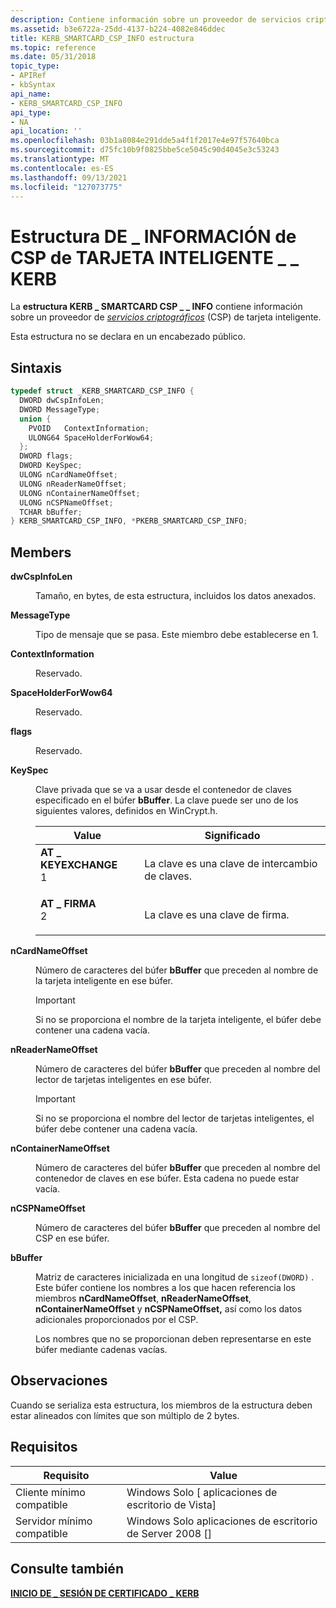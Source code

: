 ```yaml
---
description: Contiene información sobre un proveedor de servicios criptográficos (CSP) de tarjeta inteligente.
ms.assetid: b3e6722a-25dd-4137-b224-4082e846ddec
title: KERB_SMARTCARD_CSP_INFO estructura
ms.topic: reference
ms.date: 05/31/2018
topic_type:
- APIRef
- kbSyntax
api_name:
- KERB_SMARTCARD_CSP_INFO
api_type:
- NA
api_location: ''
ms.openlocfilehash: 03b1a8084e291dde5a4f1f2017e4e97f57640bca
ms.sourcegitcommit: d75fc10b9f0825bbe5ce5045c90d4045e3c53243
ms.translationtype: MT
ms.contentlocale: es-ES
ms.lasthandoff: 09/13/2021
ms.locfileid: "127073775"
---
```

# <a name="kerb_smartcard_csp_info-structure"></a>Estructura DE \_ INFORMACIÓN de CSP de TARJETA INTELIGENTE \_ \_ KERB

La **estructura KERB \_ SMARTCARD CSP \_ \_ INFO** contiene información sobre un proveedor de [*servicios criptográficos*](../secgloss/c-gly.md) (CSP) de tarjeta inteligente.

Esta estructura no se declara en un encabezado público.

## <a name="syntax"></a>Sintaxis


```C++
typedef struct _KERB_SMARTCARD_CSP_INFO {
  DWORD dwCspInfoLen;
  DWORD MessageType;
  union {
    PVOID   ContextInformation;
    ULONG64 SpaceHolderForWow64;
  };
  DWORD flags;
  DWORD KeySpec;
  ULONG nCardNameOffset;
  ULONG nReaderNameOffset;
  ULONG nContainerNameOffset;
  ULONG nCSPNameOffset;
  TCHAR bBuffer;
} KERB_SMARTCARD_CSP_INFO, *PKERB_SMARTCARD_CSP_INFO;
```



## <a name="members"></a>Members

<dl> <dt>

**dwCspInfoLen**
</dt> <dd>

Tamaño, en bytes, de esta estructura, incluidos los datos anexados.

</dd> <dt>

**MessageType**
</dt> <dd>

Tipo de mensaje que se pasa. Este miembro debe establecerse en 1.

</dd> <dt>

**ContextInformation**
</dt> <dd>

Reservado.

</dd> <dt>

**SpaceHolderForWow64**
</dt> <dd>

Reservado.

</dd> <dt>

**flags**
</dt> <dd>

Reservado.

</dd> <dt>

**KeySpec**
</dt> <dd>

Clave privada que se va a usar desde el contenedor de claves especificado en el búfer **bBuffer**. La clave puede ser uno de los siguientes valores, definidos en WinCrypt.h.



| Value                                                                                                                                                                                                                   | Significado                                   |
|-------------------------------------------------------------------------------------------------------------------------------------------------------------------------------------------------------------------------|-------------------------------------------|
| <span id="AT_KEYEXCHANGE"></span><span id="at_keyexchange"></span><dl> <dt>**AT \_ KEYEXCHANGE**</dt> <dt>1</dt> </dl> | La clave es una clave de intercambio de claves.<br/> |
| <span id="AT_SIGNATURE"></span><span id="at_signature"></span><dl> <dt>**AT \_ FIRMA**</dt> <dt>2</dt> </dl>       | La clave es una clave de firma.<br/>    |



 

</dd> <dt>

**nCardNameOffset**
</dt> <dd>

Número de caracteres del búfer **bBuffer** que preceden al nombre de la tarjeta inteligente en ese búfer.

> [!IMPORTANT]
> Si no se proporciona el nombre de la tarjeta inteligente, el búfer debe contener una cadena vacía.

 

</dd> <dt>

**nReaderNameOffset**
</dt> <dd>

Número de caracteres del búfer **bBuffer** que preceden al nombre del lector de tarjetas inteligentes en ese búfer.

> [!IMPORTANT]
> Si no se proporciona el nombre del lector de tarjetas inteligentes, el búfer debe contener una cadena vacía.

 

</dd> <dt>

**nContainerNameOffset**
</dt> <dd>

Número de caracteres del búfer **bBuffer** que preceden al nombre del contenedor de claves en ese búfer. Esta cadena no puede estar vacía.

</dd> <dt>

**nCSPNameOffset**
</dt> <dd>

Número de caracteres del búfer **bBuffer** que preceden al nombre del CSP en ese búfer.

</dd> <dt>

**bBuffer**
</dt> <dd>

Matriz de caracteres inicializada en una longitud de `sizeof(DWORD)` . Este búfer contiene los nombres a los que hacen referencia los miembros **nCardNameOffset**, **nReaderNameOffset**, **nContainerNameOffset** y **nCSPNameOffset,** así como los datos adicionales proporcionados por el CSP.

Los nombres que no se proporcionan deben representarse en este búfer mediante cadenas vacías.

</dd> </dl>

## <a name="remarks"></a>Observaciones

Cuando se serializa esta estructura, los miembros de la estructura deben estar alineados con límites que son múltiplo de 2 bytes.

## <a name="requirements"></a>Requisitos



| Requisito | Value |
|-------------------------------------|------------------------------------------------------|
| Cliente mínimo compatible<br/> | Windows Solo \[ aplicaciones de escritorio de Vista\]<br/>       |
| Servidor mínimo compatible<br/> | Windows Solo aplicaciones de escritorio de Server 2008 \[\]<br/> |



## <a name="see-also"></a>Consulte también

<dl> <dt>

[**INICIO DE \_ SESIÓN DE CERTIFICADO \_ KERB**](/windows/desktop/api/Ntsecapi/ns-ntsecapi-kerb_certificate_logon)
</dt> </dl>

 

 
